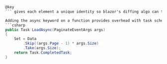 ```csharp
@key
``` gives each element a unique identity so blazor's diffing algo can track it across renders and prevents unnecessary DOM recreation by telling blazor that this is the same element, just moved / updated. It's especially beneficial when adding / removing items from list, reordering, sorting, filtering lists, blazor moves existing DOM elements instead of destroying and recreating everything.

Adding the async keyword on a function provides overhead with task scheduling and context switching. If you want to have an async task define it like this and return a Task.CompletedTask:
```csharp
public Task LoadAsync(PaginateEventArgs args)
{
    Set = Data
        .Skip((args.Page - 1) * args.Size)
        .Take(args.Size);
    return Task.CompletedTask;
}
```